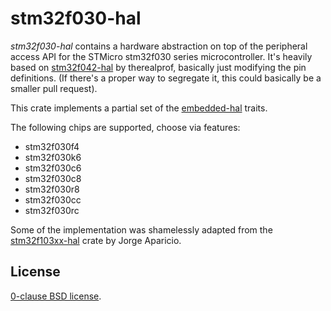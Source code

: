 stm32f030-hal
=============

_stm32f030-hal_ contains a hardware abstraction on top of the peripheral access
API for the STMicro stm32f030 series microcontroller. It's heavily based on
[stm32f042-hal][] by therealprof, basically just modifying the pin definitions. (If there's a proper way
to segregate it, this could basically be a smaller pull request).

This crate implements a partial set of the [embedded-hal][] traits.

The following chips are supported, choose via features:
- stm32f030f4
- stm32f030k6
- stm32f030c6
- stm32f030c8
- stm32f030r8
- stm32f030cc
- stm32f030rc

Some of the implementation was shamelessly adapted from the [stm32f103xx-hal][]
crate by Jorge Aparicio.

[stm32f042-hal]: https://github.com/therealprof/stm32f042-hal.git
[stm32f103xx-hal]: https://github.com/japaric/stm32f103xx-hal
[embedded-hal]: https://github.com/japaric/embedded-hal.git
[nucleo-f042k6]: https://os.mbed.com/platforms/ST-Nucleo-F042K6/

License
-------

[0-clause BSD license](LICENSE-0BSD.txt).
